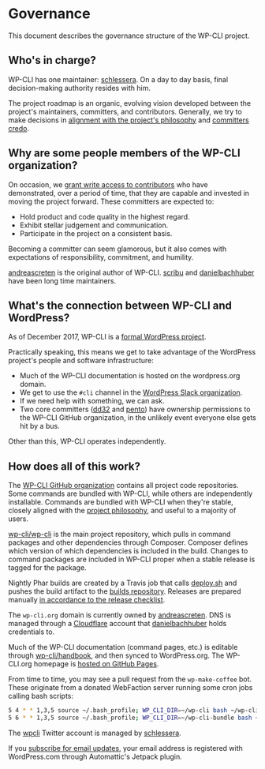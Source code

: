 # Governance

This document describes the governance structure of the WP-CLI project.

## Who's in charge?

WP-CLI has one maintainer: [schlessera](http://github.com/schlessera). On a day to day basis, final decision-making authority resides with him.

The project roadmap is an organic, evolving vision developed between the project's maintainers, committers, and contributors. Generally, we try to make decisions in [alignment with the project's philosophy](https://make.wordpress.org/cli/handbook/philosophy/) and [committers credo](https://make.wordpress.org/cli/handbook/committers-credo/).

## Why are some people members of the WP-CLI organization?

On occasion, we [grant write access to contributors](https://github.com/orgs/wp-cli/teams/committers) who have demonstrated, over a period of time, that they are capable and invested in moving the project forward. These committers are expected to:

* Hold product and code quality in the highest regard.
* Exhibit stellar judgement and communication.
* Participate in the project on a consistent basis.

Becoming a committer can seem glamorous, but it also comes with expectations of responsibility, commitment, and humility.

[andreascreten](https://github.com/andreascreten) is the original author of WP-CLI. [scribu](https://github.com/scribu) and [danielbachhuber](https://github.com/danielbachhuber) have been long time maintainers.

## What's the connection between WP-CLI and WordPress?

As of December 2017, WP-CLI is a [formal WordPress project](https://make.wordpress.org/core/2016/12/28/supporting-the-future-of-wp-cli/).

Practically speaking, this means we get to take advantage of the WordPress project's people and software infrastructure:

* Much of the WP-CLI documentation is hosted on the wordpress.org domain.
* We get to use the `#cli` channel in the [WordPress Slack organization](https://make.wordpress.org/chat/).
* If we need help with something, we can ask.
* Two core committers ([dd32](https://github.com/dd32) and [pento](https://github.com/pento)) have ownership permissions to the WP-CLI GitHub organization, in the unlikely event everyone else gets hit by a bus.

Other than this, WP-CLI operates independently.

## How does all of this work?

The [WP-CLI GitHub organization](https://github.com/wp-cli) contains all project code repositories. Some commands are bundled with WP-CLI, while others are independently installable. Commands are bundled with WP-CLI when they're stable, closely aligned with the [project philosophy](https://make.wordpress.org/cli/handbook/philosophy/), and useful to a majority of users.

[wp-cli/wp-cli](https://github.com/wp-cli/wp-cli) is the main project repository, which pulls in command packages and other dependencies through Composer. Composer defines which version of which dependencies is included in the build. Changes to command packages are included in WP-CLI proper when a stable release is tagged for the package.

Nightly Phar builds are created by a Travis job that calls [deploy.sh](https://github.com/wp-cli/wp-cli/blob/master/ci/deploy.sh) and pushes the build artifact to the [builds repository](http://github.com/wp-cli/builds). Releases are prepared manually [in accordance to the release checklist](https://make.wordpress.org/cli/handbook/release-checklist/).

The `wp-cli.org` domain is currently owned by [andreascreten](https://github.com/andreascreten). DNS is managed through a [Cloudflare](https://www.cloudflare.com/) account that [danielbachhuber](https://github.com/danielbachhuber) holds credentials to.

Much of the WP-CLI documentation (command pages, etc.) is editable through [wp-cli/handbook](https://github.com/wp-cli/handbook/), and then synced to WordPress.org. The WP-CLI.org homepage is [hosted on GitHub Pages](http://github.com/wp-cli/wp-cli.github.com).

From time to time, you may see a pull request from the `wp-make-coffee` bot. These originate from a donated WebFaction server running some cron jobs calling bash scripts:

```bash
5 4 * * 1,3,5 source ~/.bash_profile; WP_CLI_DIR=~/wp-cli bash ~/wp-cli/utils/auto-composer-update.sh > ~/auto-composer-update.log 2>&1
5 6 * * 1,3,5 source ~/.bash_profile; WP_CLI_DIR=~/wp-cli-bundle bash ~/wp-cli-bundle/utils/auto-composer-update.sh > ~/auto-composer-update-bundle.log 2>&1
```

The [wpcli](https://twitter.com/wpcli) Twitter account is managed by [schlessera](https://github.com/schlessera).

If you [subscribe for email updates](https://make.wordpress.org/cli/subscribe/), your email address is registered with WordPress.com through Automattic's Jetpack plugin.
